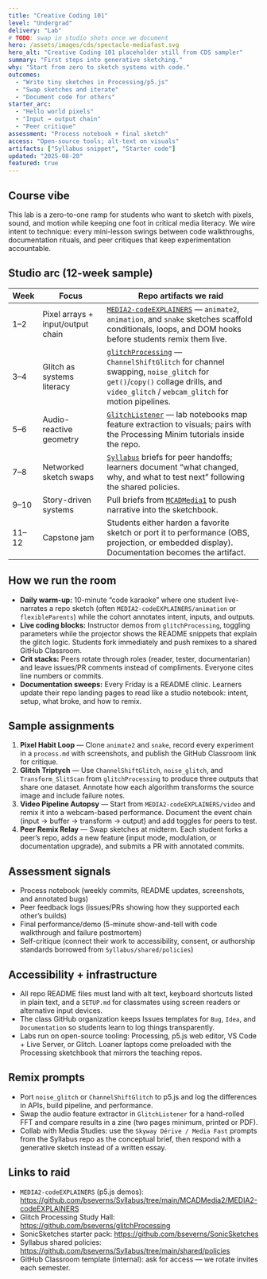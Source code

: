 ```yaml
---
title: "Creative Coding 101"
level: "Undergrad"
delivery: "Lab"
# TODO: swap in studio shots once we document
hero: /assets/images/cds/spectacle-mediafast.svg
hero_alt: "Creative Coding 101 placeholder still from CDS sampler"
summary: "First steps into generative sketching."
why: "Start from zero to sketch systems with code."
outcomes:
  - "Write tiny sketches in Processing/p5.js"
  - "Swap sketches and iterate"
  - "Document code for others"
starter_arc:
  - "Hello world pixels"
  - "Input → output chain"
  - "Peer critique"
assessment: "Process notebook + final sketch"
access: "Open-source tools; alt-text on visuals"
artifacts: ["Syllabus snippet", "Starter code"]
updated: "2025-08-20"
featured: true
---
```


## Course vibe
This lab is a zero-to-one ramp for students who want to sketch with pixels, sound, and motion while keeping one foot in critical media literacy. We wire intent to technique: every mini-lesson swings between code walkthroughs, documentation rituals, and peer critiques that keep experimentation accountable.

## Studio arc (12-week sample)
| Week | Focus | Repo artifacts we raid |
| --- | --- | --- |
| 1–2 | Pixel arrays + input/output chain | [`MEDIA2-codeEXPLAINERS`](https://github.com/bseverns/Syllabus/tree/main/MCADMedia2/MEDIA2-codeEXPLAINERS) — `animate2`, `animation`, and `snake` sketches scaffold conditionals, loops, and DOM hooks before students remix them live. |
| 3–4 | Glitch as systems literacy | [`glitchProcessing`](https://github.com/bseverns/glitchProcessing) — `ChannelShiftGlitch` for channel swapping, `noise_glitch` for `get()`/`copy()` collage drills, and `video_glitch` / `webcam_glitch` for motion pipelines. |
| 5–6 | Audio-reactive geometry | [`GlitchListener`](https://github.com/bseverns/GlitchListener) — lab notebooks map feature extraction to visuals; pairs with the Processing Minim tutorials inside the repo. |
| 7–8 | Networked sketch swaps | [`Syllabus`](https://github.com/bseverns/Syllabus/tree/main/MCADMedia2) briefs for peer handoffs; learners document “what changed, why, and what to test next” following the shared policies. |
| 9–10 | Story-driven systems | Pull briefs from [`MCADMedia1`](https://github.com/bseverns/Syllabus/tree/main/MCADMedia1) to push narrative into the sketchbook. |
| 11–12 | Capstone jam | Students either harden a favorite sketch or port it to performance (OBS, projection, or embedded display). Documentation becomes the artifact. |

## How we run the room
- **Daily warm-up:** 10-minute “code karaoke” where one student live-narrates a repo sketch (often `MEDIA2-codeEXPLAINERS/animation` or `flexibleParents`) while the cohort annotates intent, inputs, and outputs.
- **Live coding blocks:** Instructor demos from `glitchProcessing`, toggling parameters while the projector shows the README snippets that explain the glitch logic. Students fork immediately and push remixes to a shared GitHub Classroom.
- **Crit stacks:** Peers rotate through roles (reader, tester, documentarian) and leave issues/PR comments instead of compliments. Everyone cites line numbers or commits.
- **Documentation sweeps:** Every Friday is a README clinic. Learners update their repo landing pages to read like a studio notebook: intent, setup, what broke, and how to remix.

## Sample assignments
1. **Pixel Habit Loop** — Clone `animate2` and `snake`, record every experiment in a `process.md` with screenshots, and publish the GitHub Classroom link for critique.
2. **Glitch Triptych** — Use `ChannelShiftGlitch`, `noise_glitch`, and `Transform_SlitScan` from `glitchProcessing` to produce three outputs that share one dataset. Annotate how each algorithm transforms the source image and include failure notes.
3. **Video Pipeline Autopsy** — Start from `MEDIA2-codeEXPLAINERS/video` and remix it into a webcam-based performance. Document the event chain (input → buffer → transform → output) and add toggles for peers to test.
4. **Peer Remix Relay** — Swap sketches at midterm. Each student forks a peer’s repo, adds a new feature (input mode, modulation, or documentation upgrade), and submits a PR with annotated commits.

## Assessment signals
- Process notebook (weekly commits, README updates, screenshots, and annotated bugs)
- Peer feedback logs (issues/PRs showing how they supported each other’s builds)
- Final performance/demo (5-minute show-and-tell with code walkthrough and failure postmortem)
- Self-critique (connect their work to accessibility, consent, or authorship standards borrowed from `Syllabus/shared/policies`)

## Accessibility + infrastructure
- All repo README files must land with alt text, keyboard shortcuts listed in plain text, and a `SETUP.md` for classmates using screen readers or alternative input devices.
- The class GitHub organization keeps Issues templates for `Bug`, `Idea`, and `Documentation` so students learn to log things transparently.
- Labs run on open-source tooling: Processing, p5.js web editor, VS Code + Live Server, or Glitch. Loaner laptops come preloaded with the Processing sketchbook that mirrors the teaching repos.

## Remix prompts
- Port `noise_glitch` or `ChannelShiftGlitch` to p5.js and log the differences in APIs, build pipeline, and performance.
- Swap the audio feature extractor in `GlitchListener` for a hand-rolled FFT and compare results in a zine (two pages minimum, printed or PDF).
- Collab with Media Studies: use the `Skyway Dérive / Media Fast` prompts from the Syllabus repo as the conceptual brief, then respond with a generative sketch instead of a written essay.

## Links to raid
- `MEDIA2-codeEXPLAINERS` (p5.js demos): <https://github.com/bseverns/Syllabus/tree/main/MCADMedia2/MEDIA2-codeEXPLAINERS>
- Glitch Processing Study Hall: <https://github.com/bseverns/glitchProcessing>
- SonicSketches starter pack: <https://github.com/bseverns/SonicSketches>
- Syllabus shared policies: <https://github.com/bseverns/Syllabus/tree/main/shared/policies>
- GitHub Classroom template (internal): ask for access — we rotate invites each semester.
